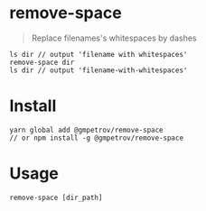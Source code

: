 # remove-space

> Replace filenames's whitespaces by dashes

```
ls dir // output 'filename with whitespaces'
remove-space dir
ls dir // output 'filename-with-whitespaces'
```

# Install

```
yarn global add @gmpetrov/remove-space
// or npm install -g @gmpetrov/remove-space
```

# Usage

```
remove-space [dir_path]
```
